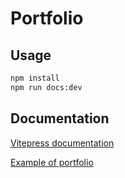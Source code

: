 # Portfolio

## Usage

```bash
npm install
npm run docs:dev
```

## Documentation

[Vitepress documentation](https://vitepress.dev/)

[Example of portfolio](https://github.com/Tlafay1/portfolio)
